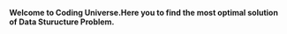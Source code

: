 **Welcome to Coding Universe.Here you to find the most optimal solution of Data Sturucture Problem.**
